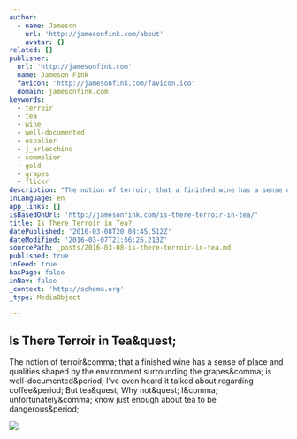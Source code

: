 ```yaml
---
author:
  - name: Jameson
    url: 'http://jamesonfink.com/about'
    avatar: {}
related: []
publisher:
  url: 'http://jamesonfink.com'
  name: Jameson Fink
  favicon: 'http://jamesonfink.com/favicon.ico'
  domain: jamesonfink.com
keywords:
  - terroir
  - tea
  - wine
  - well-documented
  - espalier
  - j_arlecchino
  - sommelier
  - gold
  - grapes
  - flickr
description: "The notion of terroir, that a finished wine has a sense of place and qualities shaped by the environment surrounding the grapes, is well-documented. I've even heard it talked about regarding coffee. But tea? Why not? I, unfortunately, know just enough about tea to be dangerous."
inLanguage: en
app_links: []
isBasedOnUrl: 'http://jamesonfink.com/is-there-terroir-in-tea/'
title: Is There Terroir in Tea?
datePublished: '2016-03-08T20:08:45.512Z'
dateModified: '2016-03-07T21:56:26.213Z'
sourcePath: _posts/2016-03-08-is-there-terroir-in-tea.md
published: true
inFeed: true
hasPage: false
inNav: false
_context: 'http://schema.org'
_type: MediaObject

---
```

<article style=""><h1>Is There Terroir in Tea&amp;quest;</h1><p>The notion of terroir&amp;comma; that a finished wine has a sense of place and qualities shaped by the environment surrounding the grapes&amp;comma; is well-documented&amp;period; I've even heard it talked about regarding coffee&amp;period; But tea&amp;quest; Why not&amp;quest; I&amp;comma; unfortunately&amp;comma; know just enough about tea to be dangerous&amp;period;</p><img src="http://jamesonfink.com/wp-content/uploads/2016/02/tea-and-terroir.jpg" /></article>